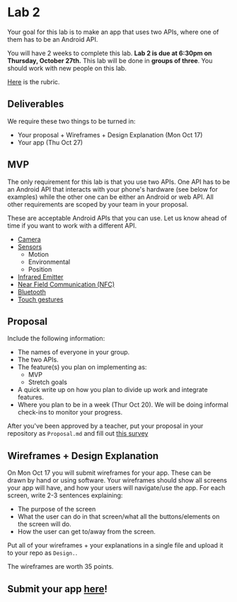 # Lab 2

Your goal for this lab is to make an app that uses two APIs, where one of them has to be an Android API. 

You will have 2 weeks to complete this lab. **Lab 2 is due at 6:30pm on Thursday, October 27th.** This lab will be done in **groups of three**. You should work with new people on this lab.

[Here](./RUBRIC.md) is the rubric.

## Deliverables
We require these two things to be turned in:
* Your proposal + Wireframes + Design Explanation (Mon Oct 17)
* Your app (Thu Oct 27)

## MVP
The only requirement for this lab is that you use two APIs. One API has to be an Android API that interacts with your phone's hardware (see below for examples) while the other one can be either an Android or web API. All other requirements are scoped by your team in your proposal.

These are acceptable Android APIs that you can use. Let us know ahead of time if you want to work with a different API.

* [Camera](https://developer.android.com/reference/android/hardware/camera2/package-summary.html)
* [Sensors](https://developer.android.com/guide/topics/sensors/sensors_overview.html)
  * Motion
  * Environmental
  * Position
* [Infrared Emitter](https://developer.android.com/reference/android/hardware/ConsumerIrManager.html)
* [Near Field Communication (NFC)](https://developer.android.com/guide/topics/connectivity/nfc/index.html)
* [Bluetooth](https://developer.android.com/guide/topics/connectivity/bluetooth.html)
* [Touch gestures](https://developer.android.com/training/gestures/index.html)

## Proposal
Include the following information:

* The names of everyone in your group.
* The two APIs.
* The feature(s) you plan on implementing as:
  * MVP
  * Stretch goals
* A quick write up on how you plan to divide up work and integrate features.
* Where you plan to be in a week (Thur Oct 20). We will be doing informal check-ins to monitor your progress.

After you've been approved by a teacher, put your proposal in your repository as `Proposal.md` and fill out [this survey](https://goo.gl/forms/bmjmlZdtBSrP9dkj1)

## Wireframes + Design Explanation

On Mon Oct 17 you will submit wireframes for your app. These can be drawn by hand or using software. Your wireframes should show all screens your app will have, and how your users will navigate/use the app. For each screen, write 2-3 sentences explaining:

- The purpose of the screen
- What the user can do in that screen/what all the buttons/elements on the screen will do.
- How the user can get to/away from the screen.

Put all of your wireframes + your explanations in a single file and upload it to your repo as `Design.`.

The wireframes are worth 35 points.

## Submit your app [here]()!

